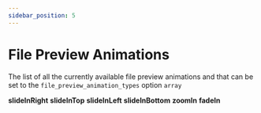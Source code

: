 ```yaml
---
sidebar_position: 5
---
```


# File Preview Animations

The list of all the currently available file preview animations and that can be set to the `file_preview_animation_types` option `array`

**slideInRight**
**slideInTop**
**slideInLeft**
**slideInBottom**
**zoomIn**
**fadeIn**
